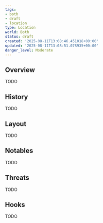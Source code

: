 ```yaml
---
tags:
- both
- draft
- location
type: Location
world: Both
status: draft
created: '2025-08-11T13:08:46.451018+00:00'
updated: '2025-08-11T13:08:51.078935+00:00'
danger_level: Moderate
---
```



## Overview

TODO
## History

TODO
## Layout

TODO
## Notables

TODO
## Threats

TODO
## Hooks

TODO
